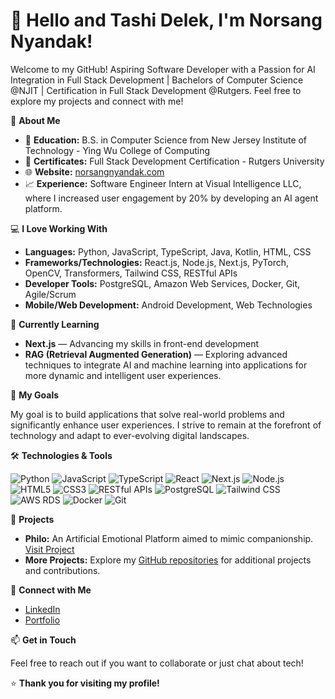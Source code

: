 # 👋 Hello and Tashi Delek, I'm Norsang Nyandak!

Welcome to my GitHub! Aspiring Software Developer with a Passion for AI Integration in Full Stack Development | Bachelors of Computer Science @NJIT | Certification in Full Stack Development @Rutgers. Feel free to explore my projects and connect with me!

🚀 **About Me**

- 🏫 **Education:** B.S. in Computer Science from New Jersey Institute of Technology - Ying Wu College of Computing
- 📜 **Certificates:** Full Stack Development Certification - Rutgers University
- 🌐 **Website:** [norsangnyandak.com](https://www.norsangnyandak.com/)
- 📈 **Experience:** Software Engineer Intern at Visual Intelligence LLC, where I increased user engagement by 20% by developing an AI agent platform.

💻 **I Love Working With**

- **Languages:** Python, JavaScript, TypeScript, Java, Kotlin, HTML, CSS
- **Frameworks/Technologies:** React.js, Node.js, Next.js, PyTorch, OpenCV, Transformers, Tailwind CSS, RESTful APIs
- **Developer Tools:** PostgreSQL, Amazon Web Services, Docker, Git, Agile/Scrum
- **Mobile/Web Development:** Android Development, Web Technologies

🌱 **Currently Learning**

- **Next.js** — Advancing my skills in front-end development
- **RAG (Retrieval Augmented Generation)** — Exploring advanced techniques to integrate AI and machine learning into applications for more dynamic and intelligent user experiences.

🎯 **My Goals**

My goal is to build applications that solve real-world problems and significantly enhance user experiences. I strive to remain at the forefront of technology and adapt to ever-evolving digital landscapes.

🛠️ **Technologies & Tools**

![Python](https://img.shields.io/badge/Python-3776AB?style=flat&logo=python&logoColor=white)
![JavaScript](https://img.shields.io/badge/JavaScript-F7DF1E?style=flat&logo=javascript&logoColor=black)
![TypeScript](https://img.shields.io/badge/TypeScript-3178C6?style=flat&logo=typescript&logoColor=white)
![React](https://img.shields.io/badge/React-61DAFB?style=flat&logo=react&logoColor=black)
![Next.js](https://img.shields.io/badge/Next.js-000000?style=flat&logo=next.js&logoColor=white)
![Node.js](https://img.shields.io/badge/Node.js-339933?style=flat&logo=node.js&logoColor=white)
![HTML5](https://img.shields.io/badge/HTML5-E34F26?style=flat&logo=html5&logoColor=white)
![CSS3](https://img.shields.io/badge/CSS3-1572B6?style=flat&logo=css3&logoColor=white)
![RESTful APIs](https://img.shields.io/badge/RESTful%20APIs-009688?style=flat&logo=rest&logoColor=white)
![PostgreSQL](https://img.shields.io/badge/PostgreSQL-336791?style=flat&logo=postgresql&logoColor=white)
![Tailwind CSS](https://img.shields.io/badge/Tailwind%20CSS-06B6D4?style=flat&logo=tailwind-css&logoColor=white)
![AWS RDS](https://img.shields.io/badge/AWS%20RDS-232F3E?style=flat&logo=amazon-aws&logoColor=white)
![Docker](https://img.shields.io/badge/Docker-2496ED?style=flat&logo=docker&logoColor=white)
![Git](https://img.shields.io/badge/Git-F05032?style=flat&logo=git&logoColor=white)

📂 **Projects**

- **Philo:** An Artificial Emotional Platform aimed to mimic companionship. [Visit Project](https://philo-x1.vercel.app/)
- **More Projects:** Explore my [GitHub repositories](https://github.com/TNorsang) for additional projects and contributions.

🤝 **Connect with Me**

- [LinkedIn](https://www.linkedin.com/in/norsang-nyandak/)
- [Portfolio](https://www.norsangnyandak.com/)

📫 **Get in Touch**

Feel free to reach out if you want to collaborate or just chat about tech!

⭐️ **Thank you for visiting my profile!**
